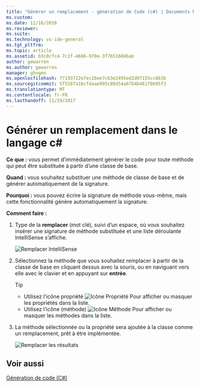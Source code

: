 ```yaml
---
title: "Générer un remplacement - génération de Code (c#) | Documents Microsoft"
ms.custom: 
ms.date: 11/16/2016
ms.reviewer: 
ms.suite: 
ms.technology: vs-ide-general
ms.tgt_pltfrm: 
ms.topic: article
ms.assetid: b3c8cfc4-7c1f-4606-970e-3f7651604bab
author: gewarren
ms.author: gewarren
manager: ghogen
ms.openlocfilehash: f7193722e7ec1bee7c63e2495ed2d07155cc663b
ms.sourcegitcommit: 5f5587a1bcf4aae995c80d54a67b4b461f8695f3
ms.translationtype: MT
ms.contentlocale: fr-FR
ms.lasthandoff: 11/29/2017
---
```

# <a name="generate-an-override-in-c"></a>Générer un remplacement dans le langage c# #

**Ce que :** vous permet d’immédiatement générer le code pour toute méthode qui peut être substituée à partir d’une classe de base.

**Quand :** vous souhaitez substituer une méthode de classe de base et de générer automatiquement de la signature.

**Pourquoi :** vous pouvez écrire la signature de méthode vous-même, mais cette fonctionnalité génère automatiquement la signature.

**Comment faire :**

1. Type de la **remplacer** (mot clé), suivi d’un espace, où vous souhaitez insérer une signature de méthode substituée et une liste déroulante IntelliSense s’affiche.

   ![Remplacer IntelliSense](media/override_intellisense.png)

1. Sélectionnez la méthode que vous souhaitez remplacer à partir de la classe de base en cliquant dessus avec la souris, ou en naviguant vers elle avec le clavier et en appuyant sur **entrée**.

   >[!TIP]
   >* Utilisez l’icône propriété ![Icône Propriété](media/override_property.png) Pour afficher ou masquer les propriétés dans la liste.
   >* Utilisez l’icône (méthode) ![Icône Méthode](media/override_method.png) Pour afficher ou masquer les méthodes dans la liste.

1. La méthode sélectionnée ou la propriété sera ajoutée à la classe comme un remplacement, prêt à être implémentée.

   ![Remplacer les résultats](media/override_result.png)

## <a name="see-also"></a>Voir aussi

[Génération de code (C#)](../code-generation-csharp.md)
